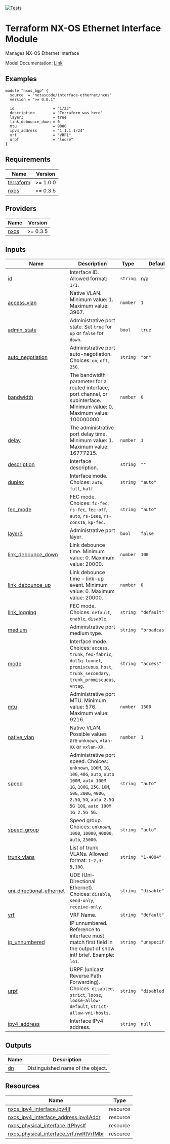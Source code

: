 <!-- BEGIN_TF_DOCS -->
[![Tests](https://github.com/netascode/terraform-nxos-interface-ethernet/actions/workflows/test.yml/badge.svg)](https://github.com/netascode/terraform-nxos-interface-ethernet/actions/workflows/test.yml)

# Terraform NX-OS Ethernet Interface Module

Manages NX-OS Ethernet Interface

Model Documentation: [Link](https://developer.cisco.com/docs/cisco-nexus-3000-and-9000-series-nx-api-rest-sdk-user-guide-and-api-reference-release-9-3x/#!configuring-an-ethernet-interface)

## Examples

```hcl
module "nxos_bgp" {
  source  = "netascode/interface-ethernet/nxos"
  version = ">= 0.0.1"

  id                 = "1/23"
  description        = "Terraform was here"
  layer3             = true
  link_debounce_down = 0
  mtu                = 9000
  ipv4_address       = "1.1.1.1/24"
  vrf                = "VRF1"
  urpf               = "loose"
}
```

## Requirements

| Name | Version |
|------|---------|
| <a name="requirement_terraform"></a> [terraform](#requirement\_terraform) | >= 1.0.0 |
| <a name="requirement_nxos"></a> [nxos](#requirement\_nxos) | >= 0.3.5 |

## Providers

| Name | Version |
|------|---------|
| <a name="provider_nxos"></a> [nxos](#provider\_nxos) | >= 0.3.5 |

## Inputs

| Name | Description | Type | Default | Required |
|------|-------------|------|---------|:--------:|
| <a name="input_id"></a> [id](#input\_id) | Interface ID. Allowed format: `1/1`. | `string` | n/a | yes |
| <a name="input_access_vlan"></a> [access\_vlan](#input\_access\_vlan) | Native VLAN. Minimum value: 1. Maximum value: 3967. | `number` | `1` | no |
| <a name="input_admin_state"></a> [admin\_state](#input\_admin\_state) | Administrative port state. Set `true` for `up` or `false` for `down`. | `bool` | `true` | no |
| <a name="input_auto_negotiation"></a> [auto\_negotiation](#input\_auto\_negotiation) | Administrative port auto-negotiation. Choices: `on`, `off`, `25G`. | `string` | `"on"` | no |
| <a name="input_bandwidth"></a> [bandwidth](#input\_bandwidth) | The bandwidth parameter for a routed interface, port channel, or subinterface. Minimum value: 0. Maximum value: 100000000. | `number` | `0` | no |
| <a name="input_delay"></a> [delay](#input\_delay) | The administrative port delay time. Minimum value: 1. Maximum value: 16777215. | `number` | `1` | no |
| <a name="input_description"></a> [description](#input\_description) | Interface description. | `string` | `""` | no |
| <a name="input_duplex"></a> [duplex](#input\_duplex) | Interface mode. Choices: `auto`, `full`, `half`. | `string` | `"auto"` | no |
| <a name="input_fec_mode"></a> [fec\_mode](#input\_fec\_mode) | FEC mode. Choices: `fc-fec`, `rs-fec`, `fec-off`, `auto`, `rs-ieee`, `rs-cons16`, `kp-fec`. | `string` | `"auto"` | no |
| <a name="input_layer3"></a> [layer3](#input\_layer3) | Administrative port layer. | `bool` | `false` | no |
| <a name="input_link_debounce_down"></a> [link\_debounce\_down](#input\_link\_debounce\_down) | Link debounce time. Minimum value: 0. Maximum value: 20000. | `number` | `100` | no |
| <a name="input_link_debounce_up"></a> [link\_debounce\_up](#input\_link\_debounce\_up) | Link debounce time - link-up event. Minimum value: 0. Maximum value: 20000. | `number` | `0` | no |
| <a name="input_link_logging"></a> [link\_logging](#input\_link\_logging) | FEC mode. Choices: `default`, `enable`, `disable`. | `string` | `"default"` | no |
| <a name="input_medium"></a> [medium](#input\_medium) | Administrative port medium type. | `string` | `"broadcast"` | no |
| <a name="input_mode"></a> [mode](#input\_mode) | Interface mode. Choices: `access`, `trunk`, `fex-fabric`, `dot1q-tunnel`, `promiscuous`, `host`, `trunk_secondary`, `trunk_promiscuous`, `vntag`. | `string` | `"access"` | no |
| <a name="input_mtu"></a> [mtu](#input\_mtu) | Administrative port MTU. Minimum value: 576. Maximum value: 9216. | `number` | `1500` | no |
| <a name="input_native_vlan"></a> [native\_vlan](#input\_native\_vlan) | Native VLAN. Possible values are `unknown`, `vlan-XX` or `vxlan-XX`. | `number` | `1` | no |
| <a name="input_speed"></a> [speed](#input\_speed) | Administrative port speed. Choices: `unknown`, `100M`, `1G`, `10G`, `40G`, `auto`, `auto 100M`, `auto 100M 1G`, `100G`, `25G`, `10M`, `50G`, `200G`, `400G`, `2.5G`, `5G`, `auto 2.5G 5G 10G`, `auto 100M 1G 2.5G 5G`. | `string` | `"auto"` | no |
| <a name="input_speed_group"></a> [speed\_group](#input\_speed\_group) | Speed group. Choices: `unknown`, `1000`, `10000`, `40000`, `auto`, `25000`. | `string` | `"auto"` | no |
| <a name="input_trunk_vlans"></a> [trunk\_vlans](#input\_trunk\_vlans) | List of trunk VLANs. Allowed format: `1-2,4-5,100`. | `string` | `"1-4094"` | no |
| <a name="input_uni_directional_ethernet"></a> [uni\_directional\_ethernet](#input\_uni\_directional\_ethernet) | UDE (Uni-Directional Ethernet). Choices: `disable`, `send-only`, `receive-only`. | `string` | `"disable"` | no |
| <a name="input_vrf"></a> [vrf](#input\_vrf) | VRF Name. | `string` | `"default"` | no |
| <a name="input_ip_unnumbered"></a> [ip\_unnumbered](#input\_ip\_unnumbered) | IP unnumbered. Reference to interface must match first field in the output of show intf brief. Example: `lo1`. | `string` | `"unspecified"` | no |
| <a name="input_urpf"></a> [urpf](#input\_urpf) | URPF (unicast Reverse Path Forwarding). Choices: `disabled`, `strict`, `loose`, `loose-allow-default`, `strict-allow-vni-hosts`. | `string` | `"disabled"` | no |
| <a name="input_ipv4_address"></a> [ipv4\_address](#input\_ipv4\_address) | Interface IPv4 address. | `string` | `null` | no |

## Outputs

| Name | Description |
|------|-------------|
| <a name="output_dn"></a> [dn](#output\_dn) | Distinguished name of the object. |

## Resources

| Name | Type |
|------|------|
| [nxos_ipv4_interface.ipv4If](https://registry.terraform.io/providers/netascode/nxos/latest/docs/resources/ipv4_interface) | resource |
| [nxos_ipv4_interface_address.ipv4Addr](https://registry.terraform.io/providers/netascode/nxos/latest/docs/resources/ipv4_interface_address) | resource |
| [nxos_physical_interface.l1PhysIf](https://registry.terraform.io/providers/netascode/nxos/latest/docs/resources/physical_interface) | resource |
| [nxos_physical_interface_vrf.nwRtVrfMbr](https://registry.terraform.io/providers/netascode/nxos/latest/docs/resources/physical_interface_vrf) | resource |
<!-- END_TF_DOCS -->